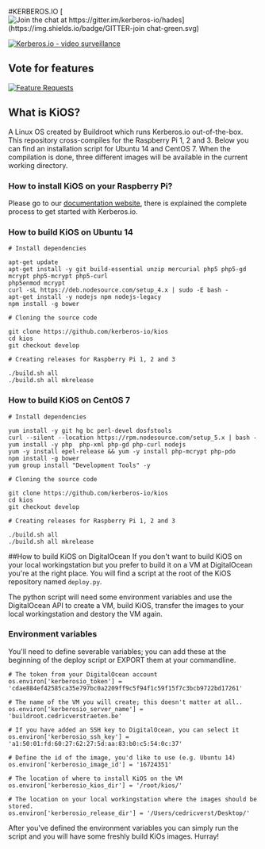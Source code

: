 
#KERBEROS.IO
[![Join the chat at https://gitter.im/kerberos-io/hades](https://img.shields.io/badge/GITTER-join chat-green.svg)](https://gitter.im/kerberos-io/hades?utm_source=badge&utm_medium=badge&utm_campaign=pr-badge&utm_content=badge)

[![Kerberos.io - video surveillance](https://kerberos.io/images/kerberos.png)](https://kerberos.io)

## Vote for features

[![Feature Requests](http://feathub.com/kerberos-io/machinery?format=svg)](http://feathub.com/kerberos-io/machinery)

## What is KiOS?
A Linux OS created by Buildroot which runs Kerberos.io out-of-the-box. This repository cross-compiles for the Raspberry Pi 1, 2 and 3. Below you can find an installation script for Ubuntu 14 and CentOS 7. When the compilation is done, three different images will be available in the current working directory.

### How to install KiOS on your Raspberry Pi?
Please go to our [documentation website](https://doc.kerberos.io/2.0/installation/KiOS), there is explained the complete process to get started with Kerberos.io.

### How to build KiOS on Ubuntu 14

    # Install dependencies
    
    apt-get update
    apt-get install -y git build-essential unzip mercurial php5 php5-gd mcrypt php5-mcrypt php5-curl
    php5enmod mcrypt
    curl -sL https://deb.nodesource.com/setup_4.x | sudo -E bash -
    apt-get install -y nodejs npm nodejs-legacy
    npm install -g bower
    
    # Cloning the source code
    
    git clone https://github.com/kerberos-io/kios
    cd kios
    git checkout develop
    
    # Creating releases for Raspberry Pi 1, 2 and 3
    
    ./build.sh all
    ./build.sh all mkrelease

### How to build KiOS on CentOS 7

    # Install dependencies
    
    yum install -y git hg bc perl-devel dosfstools
    curl --silent --location https://rpm.nodesource.com/setup_5.x | bash -
    yum install -y php  php-xml php-gd php-curl nodejs
    yum -y install epel-release && yum -y install php-mcrypt php-pdo
    npm install -g bower
    yum group install "Development Tools" -y

    # Cloning the source code
    
    git clone https://github.com/kerberos-io/kios
    cd kios
    git checkout develop

    # Creating releases for Raspberry Pi 1, 2 and 3
    
    ./build.sh all
    ./build.sh all mkrelease

##How to build KiOS on DigitalOcean
If you don't want to build KiOS on your local workingstation but you prefer to build it on a VM at DigitalOcean you're at the right place. You will find a script at the root of the KiOS repository named `deploy.py`.

The python script will need some environment variables and use the DigitalOcean API to create a VM, build KiOS, transfer the images to your local workingstation and destory the VM again.

### Environment variables
You'll need to define severable variables; you can add these at the beginning of the deploy script or EXPORT them at your commandline.

    # The token from your DigitalOcean account
    os.environ['kerberosio_token'] = 'cdae884ef42585ca35e797bc0a2209ff9c5f94f1c59f15f7c3bcb9722bd17261'
    
    # The name of the VM you will create; this doesn't matter at all..
    os.environ['kerberosio_server_name'] = 'buildroot.cedricverstraeten.be'
    
    # If you have added an SSH key to DigitalOcean, you can select it
    os.environ['kerberosio_ssh_key'] = 'a1:50:01:fd:60:27:62:27:5d:aa:83:b0:c5:54:0c:37'
    
    # Define the id of the image, you'd like to use (e.g. Ubuntu 14)
    os.environ['kerberosio_image_id'] = '16724351'
    
    # The location of where to install KiOS on the VM
    os.environ['kerberosio_kios_dir'] = '/root/kios/'
    
    # The location on your local workingstation where the images should be stored.
    os.environ['kerberosio_release_dir'] = '/Users/cedricverst/Desktop/'


After you've defined the environment variables you can simply run the script and you will have some freshly build KiOs images. Hurray!
